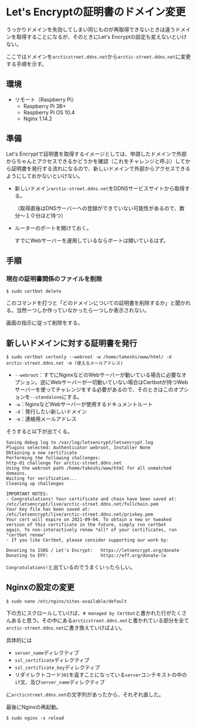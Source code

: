 # Let's Encryptの証明書のドメイン変更

うっかりドメインを失効してしまい同じものが再取得できないときは違うドメインを取得することになるが、そのときにLet's Encryptの設定も変えないといけない。

ここではドメインを`arcticstreet.ddns.net`から`arctic-street.ddns.net`に変更する手順を示す。

## 環境

- リモート（Raspberry Pi）
  - Raspberry Pi 3B+
  - Raspberry Pi OS 10.4
  - Nginx 1.14.2

## 準備

Let's Encryptで証明書を取得するイメージとしては、申請したドメインで外部からちゃんとアクセスできるかどうかを確認（これをチャレンジと呼ぶ）してから証明書を発行する流れになるので、新しいドメインで外部からアクセスできるようにしておかないといけない。

* 新しいドメイン`arctic-street.ddns.net`をDDNSサービスサイトから取得する。

  （取得直後はDNSサーバーへの登録ができていない可能性があるので、数分〜１０分ほど待つ）

* ルーターのポートを開けておく。

  すでにWebサーバーを運用しているならポートは開いているはず。

## 手順

### 現在の証明書関係のファイルを削除

~~~shell
$ sudo certbot delete
~~~

このコマンドを打つと「どのドメインについての証明書を削除するか」と聞かれる。当然一つしか作っていなかったら一つしか表示されない。

画面の指示に従って削除をする。

## 新しいドメインに対する証明書を発行

~~~shell
$ sudo certbot certonly --webroot -w /home/takeshi/www/html/ -d arctic-street.ddns.net -m (使えるメールアドレス)
~~~

* `--webroot`：すでにNginxなどのWebサーバーが動いている場合に必要なオプション。逆にWebサーバーが一切動いていない場合はCertbotが持つWebサーバーを使ってチャレンジをする必要があるので、そのときはこのオプションを`--standalone`にする。
* `-w`：NginxなどWebサーバーが使用するドキュメントルート
* `-d`：発行したい新しいドメイン
* `-m`：連絡用メールアドレス

そうすると以下が出てくる。

~~~
Saving debug log to /var/log/letsencrypt/letsencrypt.log
Plugins selected: Authenticator webroot, Installer None
Obtaining a new certificate
Performing the following challenges:
http-01 challenge for arctic-street.ddns.net
Using the webroot path /home/takeshi/www/html for all unmatched domains.
Waiting for verification...
Cleaning up challenges

IMPORTANT NOTES:
- Congratulations! Your certificate and chain have been saved at:
/etc/letsencrypt/live/arctic-street.ddns.net/fullchain.pem
Your key file has been saved at:
/etc/letsencrypt/live/arctic-street.ddns.net/privkey.pem
Your cert will expire on 2021-09-04. To obtain a new or tweaked
version of this certificate in the future, simply run certbot
again. To non-interactively renew *all* of your certificates, run
"certbot renew"
- If you like Certbot, please consider supporting our work by:

Donating to ISRG / Let's Encrypt:   https://letsencrypt.org/donate
Donating to EFF:                    https://eff.org/donate-le
~~~

`Congratulations!`と出ているのでうまくいったらしい。

## Nginxの設定の変更

~~~shell
$ sudo nano /etc/nginx/sites-available/default
~~~

下の方にスクロールしていけば、`# managed by Certbot`と書かれた行がたくさんあると思う。その中にある`arcticstreet.ddns.net`と書かれている部分を全て`arctic-street.ddns.net`に書き換えていけばよい。

具体的には

* `server_name`ディレクティブ
* `ssl_certificate`ディレクティブ
* `ssl_certificate_key`ディレクティブ
* リダイレクトコード`301`を返すことになっている`server`コンテキストの中の`if`文、及び`server_name`ディレクティブ

に`arcticstreet.ddns.net`の文字列があったから、それぞれ直した。

最後にNginxの再起動。

~~~shell
$ sudo nginx -s reload
~~~

